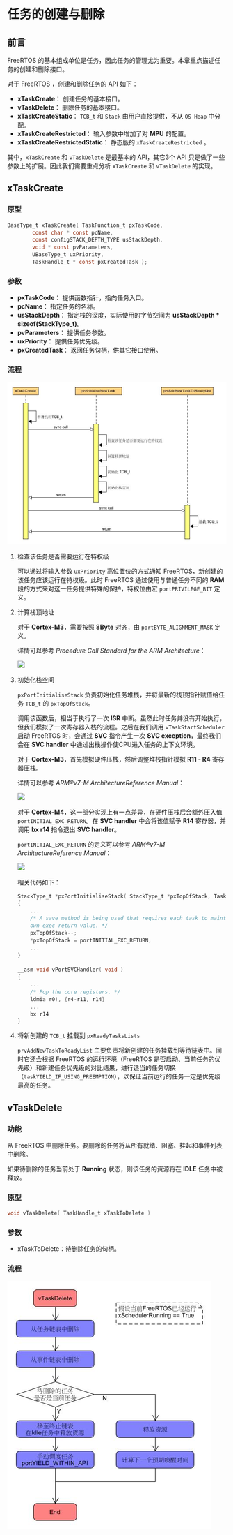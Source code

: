 # 任务的创建与删除

## 前言

FreeRTOS 的基本组成单位是任务，因此任务的管理尤为重要。本章重点描述任务的创建和删除接口。

对于 FreeRTOS ，创建和删除任务的 API 如下：

- **xTaskCreate**： 创建任务的基本接口。
- **vTaskDelete**： 删除任务的基本接口。
- **xTaskCreateStatic**： `TCB_t` 和 `Stack` 由用户直接提供，不从 `OS Heap` 中分配。
- **xTaskCreateRestricted**： 输入参数中增加了对 **MPU** 的配置。
- **xTaskCreateRestrictedStatic**： 静态版的 `xTaskCreateRestricted` 。

其中，`xTaskCreate` 和 `vTaskDelete` 是最基本的 API，其它3个 API 只是做了一些参数上的扩展。因此我们需要重点分析 `xTaskCreate` 和 `vTaskDelete` 的实现。

## xTaskCreate

### 原型

``` C
BaseType_t xTaskCreate( TaskFunction_t pxTaskCode, 
        const char * const pcName,
        const configSTACK_DEPTH_TYPE usStackDepth,
        void * const pvParameters,
        UBaseType_t uxPriority,
        TaskHandle_t * const pxCreatedTask );
```

### 参数

 - **pxTaskCode**： 提供函数指针，指向任务入口。
 - **pcName**： 指定任务的名称。
 - **usStackDepth**： 指定栈的深度，实际使用的字节空间为 **usStackDepth * sizeof(StackType_t)**。
 - **pvParameters**： 提供任务参数。
 - **uxPriority**： 提供任务优先级。
 - **pxCreatedTask**： 返回任务句柄，供其它接口使用。

### 流程

![xTaskCreate Sequence][1]

 1. 检查该任务是否需要运行在特权级

    可以通过将输入参数 `uxPriority` 高位置位的方式通知 FreeRTOS，新创建的该任务应该运行在特权级。此时 FreeRTOS 通过使用与普通任务不同的 **RAM** 段的方式来对这一任务提供特殊的保护，特权位由宏 `portPRIVILEGE_BIT` 定义。

 2. 计算栈顶地址

    对于 **Cortex-M3**，需要按照 **8Byte** 对齐，由 `portBYTE_ALIGNMENT_MASK` 定义。

    详情可以参考 *Procedure Call Standard for the ARM Architecture*：

    ![][5]

 3. 初始化栈空间

    `pxPortInitialiseStack` 负责初始化任务堆栈，并将最新的栈顶指针赋值给任务 `TCB_t` 的 `pxTopOfStack`。

    调用该函数后，相当于执行了一次 **ISR** 中断。虽然此时任务并没有开始执行，但我们模拟了一次寄存器入栈的流程。之后在我们调用 `vTaskStartScheduler` 启动 FreeRTOS 时，会通过 **SVC** 指令产生一次 **SVC exception**，最终我们会在 **SVC handler** 中通过出栈操作使CPU进入任务的上下文环境。

    对于 **Cortex-M3**，首先模拟硬件压栈，然后调整堆栈指针模拟 **R11 - R4** 寄存器压栈。

    详情可以参考 *ARM®v7-M ArchitectureReference Manual*：

    ![][2]

    对于 **Cortex-M4**，这一部分实现上有一点差异，在硬件压栈后会额外压入值 `portINITIAL_EXC_RETURN`。在 **SVC handler** 中会将该值赋予 **R14** 寄存器，并调用 **bx r14** 指令退出 **SVC handler**。

    `portINITIAL_EXC_RETURN` 的定义可以参考 *ARM®v7-M ArchitectureReference Manual*：

    ![][3]

    相关代码如下：

    ``` C
    StackType_t *pxPortInitialiseStack( StackType_t *pxTopOfStack, TaskFunction_t pxCode, void *pvParameters )
    {
        ...
        /* A save method is being used that requires each task to maintain its
        own exec return value. */
        pxTopOfStack--;
        *pxTopOfStack = portINITIAL_EXC_RETURN;
        ...
    }

    __asm void vPortSVCHandler( void )
    {
        ...
        /* Pop the core registers. */
        ldmia r0!, {r4-r11, r14}
        ...
        bx r14
    }
    ```

 4. 将新创建的 `TCB_t` 挂载到 `pxReadyTasksLists`
 
    `prvAddNewTaskToReadyList` 主要负责将新创建的任务挂载到等待链表中。同时它还会根据 FreeRTOS 的运行环境（FreeRTOS 是否启动、当前任务的优先级）和新建任务优先级的对比结果，进行适当的任务切换（`taskYIELD_IF_USING_PREEMPTION`），以保证当前运行的任务一定是优先级最高的任务。

## vTaskDelete

### 功能

从 FreeRTOS 中删除任务。要删除的任务将从所有就绪、阻塞、挂起和事件列表中删除。

如果待删除的任务当前处于 **Running** 状态，则该任务的资源将在 **IDLE** 任务中被释放。

### 原型

``` C
void vTaskDelete( TaskHandle_t xTaskToDelete )
```

### 参数

 - xTaskToDelete：待删除任务的句柄。

### 流程

![vTaskDelete Sequence][4]

 [1]: ./images/xTaskCreate.jpg
 [2]: ./images/exception_entry_behavior.jpg
 [3]: ./images/exc_return_definition.jpg
 [4]: ./images/vTaskDelete.jpg
 [5]: ./images/stack_constraints.jpg
